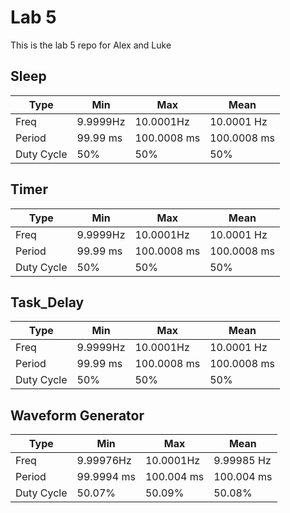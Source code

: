 # Lab 5
This is the lab 5 repo for Alex and Luke

## Sleep
| Type     | Min | Max | Mean |
| -------- | ------- | -------- | ------- |
| Freq       | 9.9999Hz | 10.0001Hz | 10.0001 Hz |
| Period     | 99.99 ms  | 100.0008 ms | 100.0008 ms |
| Duty Cycle | 50% | 50% | 50% |

## Timer
| Type     | Min | Max | Mean |
| -------- | ------- | -------- | ------- |
| Freq       | 9.9999Hz | 10.0001Hz | 10.0001 Hz |
| Period     | 99.99 ms  | 100.0008 ms | 100.0008 ms |
| Duty Cycle | 50% | 50% | 50% |

## Task_Delay
| Type     | Min | Max | Mean |
| -------- | ------- | -------- | ------- |
| Freq       | 9.9999Hz | 10.0001Hz | 10.0001 Hz |
| Period     | 99.99 ms  | 100.0008 ms | 100.0008 ms |
| Duty Cycle | 50% | 50% | 50% |

## Waveform Generator
| Type     | Min | Max | Mean |
| -------- | ------- | -------- | ------- |
| Freq       | 9.99976Hz | 10.0001Hz | 9.99985 Hz |
| Period     | 99.9994 ms  | 100.004 ms | 100.004 ms |
| Duty Cycle | 50.07% | 50.09% | 50.08% |